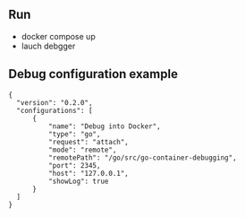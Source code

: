 ## Run
- docker compose up
- lauch debgger

## Debug configuration example
```
{
  "version": "0.2.0",
  "configurations": [
      {
          "name": "Debug into Docker",
          "type": "go",
          "request": "attach",
          "mode": "remote",
          "remotePath": "/go/src/go-container-debugging",
          "port": 2345,
          "host": "127.0.0.1",
          "showLog": true
      }
  ]
}
```